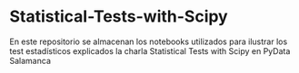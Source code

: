 # Statistical-Tests-with-Scipy
En este repositorio se almacenan los notebooks utilizados para ilustrar los test estadísticos explicados la charla Statistical Tests with Scipy en PyData Salamanca 
